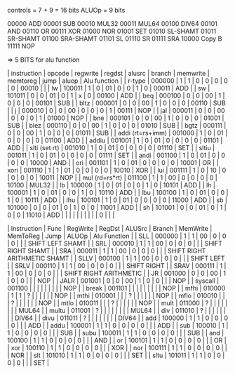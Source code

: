 
controls = 7 + 9 = 16 bits
ALUOp = 9 bits


00000 ADD
00001 SUB
00010 MUL32
00011 MUL64
00100 DIV64
00101 AND
00110 OR
00111 XOR
01000 NOR
01001 SET
01010 SL-SHAMT
01011 SR-SHAMT
01100 SRA-SHAMT
01101 SL
01110 SR
01111 SRA
10000 Copy B
11111 NOP




=> 5 BITS for alu function


| instruction      | opcode | regwrite | regdst | alusrc | branch | memwrite | memtoreg | jump | aluop | Alu function     |
| r-type           | 000000 | 1        | 1      | 0      | 0      | 0        | 0        | 0    | 00010 |                  |
| lw               | 100011 | 1        | 0      | 01     | 0      | 0        | 1        | 0    | 00011 | ADD              |
| sw               | 101011 | 0        | 0      | 01     | 0      | 1        | x        | 0    | 00100 | ADD              |
| beq              | 000100 | 0        | 0      | 00     | 1      | 0        | 0        | 0    | 00101 | SUB              |
| bltz             | 000001 | 0        | 0      | 00     | 1      | 0        | 0        | 0    | 00110 | SUB              |
| j                | 000010 | 0        | 0      | 00     | 0      | 0        | 0        | 1    | 00111 | NOP              |
| jal              | 000011 | 0        | 0      | 00     | 0      | 0        | 0        | 1    | 01000 | NOP              |
| bne              | 000101 | 0        | 0      | 00     | 1      | 0        | 0        | 0    | 01001 | SUB              |
| blez             | 000110 | 0        | 0      | 00     | 1      | 0        | 0        | 0    | 01010 | SUB              |
| bgtz             | 000111 | 0        | 0      | 00     | 1      | 0        | 0        | 0    | 01011 | SUB              |
| addi (rt=rs+imm) | 001000 | 1        | 0      | 01     | 0      | 0        | 0        | 0    | 01100 | ADD              |
| addiu            | 001001 | 1        | 0      | 01     | 0      | 0        | 0        | 0    | 01101 | ADD              |
| slti (set rt)    | 001010 | 1        | 0      | 01     | 0      | 0        | 0        | 0    | 01110 | SET              |
| sltiu            | 001011 | 1        | 0      | 01     | 0      | 0        | 0        | 0    | 01111 | SET              |
| andi             | 001100 | 1        | 0      | 01     | 0      | 0        | 0        | 0    | 10000 | AND              |
| ori              | 001101 | 1        | 0      | 01     | 0      | 0        | 0        | 0    | 10001 | OR               |
| xori             | 001110 | 1        | 1      | 01     | 0      | 0        | 0        | 0    | 10010 | XOR              |
| lui              | 001111 | 1        | 0      | 10     | 0      | 0        | 0        | 0    | 10011 | NOP              |
| mul   (rd=rs*rt) | 011100 | 1        | 1      | 00     | 0      | 0        | 0        | 0    | 10100 | MUL32            |
| lb               | 100000 | 1        | 0      | 01     | 0      | 0        | 1        | 0    | 10101 | ADD              |
| lh               | 100001 | 1        | 0      | 01     | 0      | 0        | 1        | 0    | 10110 | ADD              |
| lbu              | 100100 | 1        | 0      | 01     | 0      | 0        | 1        | 0    | 10111 | ADD              |
| lhu              | 100101 | 1        | 0      | 01     | 0      | 0        | 0        | 0    | 11000 | ADD              |
| sb               | 101000 | 0        | 0      | 01     | 0      | 1        | 0        | 0    | 11001 | ADD              |
| sh               | 101001 | 0        | 0      | 01     | 0      | 1        | 0        | 0    | 11010 | ADD              |
|                  |        |          |        |        |        |          |          | 0    |       |                  |

| Instruction | Func   | RegWrite | RegDst | ALUSrc | Branch | MemWrite | MemToReg | Jump | ALUOp | Alu Function                 |
| SLL         | 000000 | 1        | 1      | 00     | 0      | 0        | 0        |      |       | SHIFT LEFT SHAMT             |
| SRL         | 000010 | 1        | 1      | 00     | 0      | 0        | 0        |      |       | SHIFT RIGHT SHAMT            |
| SRA         | 000011 | 1        | 1      | 00     | 0      | 0        | 0        |      |       | SHIFT RIGHT ARITHMETIC SHAMT |
| SLLV        | 000100 | 1        | 1      | 00     | 0      | 0        | 0        |      |       | SHIFT LEFT                   |
| SRLV        | 000110 | 1        | 1      | 00     | 0      | 0        | 0        |      |       | SHIFT RIGHT                  |
| SRAV        | 000111 | 1        | 1      | 00     | 0      | 0        | 0        |      |       | SHIFT RIGHT ARITHMETIC       |
| JR          | 001000 | 0        | 0      | 00     | 1      | 0        | 0        |      |       | NOP                          |
| JALR        | 001001 | 0        | 0      | 00     | 1      | 0        | 0        |      |       | NOP                          |
| syscall     | 001100 |          |        |        |        |          |          |      |       | NOP                          |
| break       | 001101 |          |        |        |        |          |          |      |       | NOP                          |
| mfhi        | 010000 | 1        | 1      | ?      |        |          |          |      |       | NOP                          |
| mthi        | 010001 |          |        | ?      |        |          |          |      |       | NOP                          |
| mflo        | 010010 |          |        | ?      |        |          |          |      |       | NOP                          |
| mtlo        | 010011 |          |        | ?      |        |          |          |      |       | NOP                          |
| mult        | 011000 | ?        |        |        |        |          |          |      |       | MUL64                        |
| multu       | 011001 | ?        |        |        |        |          |          |      |       | MUL64                        |
| div         | 011010 | ?        |        |        |        |          |          |      |       | DIV64                        |
| divu        | 011011 | ?        |        |        |        |          |          |      |       | DIV64                        |
| add         | 100000 | 1        | 1      | 0      | 0      | 0        | 0        |      |       | ADD                          |
| addu        | 100001 | 1        | 1      | 0      | 0      | 0        | 0        |      |       | ADD                          |
| sub         | 100010 | 1        | 1      | 0      | 0      | 0        | 0        |      |       | SUB                          |
| subu        | 100011 | 1        | 1      | 0      | 0      | 0        | 0        |      |       | SUB                          |
| and         | 100100 | 1        | 1      | 0      | 0      | 0        | 0        |      |       | AND                          |
| or          | 100101 | 1        | 1      | 0      | 0      | 0        | 0        |      |       | OR                           |
| xor         | 100110 | 1        | 1      | 0      | 0      | 0        | 0        |      |       | XOR                          |
| nor         | 100111 | 1        | 1      | 0      | 0      | 0        | 0        |      |       | NOR                          |
| slt         | 101010 | 1        | 1      | 0      | 0      | 0        | 0        |      |       | SET                          |
| sltu        | 101011 | 1        | 1      | 0      | 0      | 0        | 0        |      |       | SET                          |
